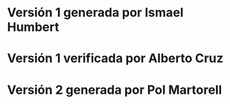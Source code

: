 # Versión 1 generada por Ismael Humbert
# Versión 1 verificada por Alberto Cruz
# Versión 2 generada por Pol Martorell
